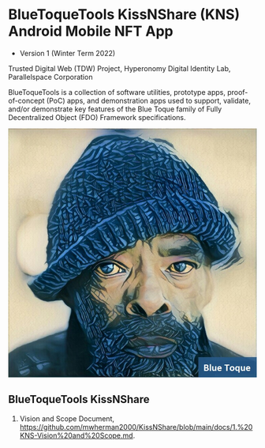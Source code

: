 ﻿# BlueToqueTools KissNShare (KNS) Android Mobile NFT App 
- Version 1 (Winter Term 2022)

Trusted Digital Web (TDW) Project, Hyperonomy Digital Identity Lab, Parallelspace Corporation

BlueToqueTools is a collection of software utilities, prototype apps, proof-of-concept (PoC) apps, and demonstration apps used
to support, validate, and/or demonstrate key features of
the Blue Toque family of Fully Decentralized Object (FDO) Framework specifications.

![Blue Toque](images/bluetoquelogo2.jpg)

## BlueToqueTools KissNShare

1. Vision and Scope Document, https://github.com/mwherman2000/KissNShare/blob/main/docs/1.%20KNS-Vision%20and%20Scope.md.